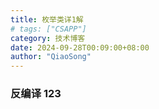```yaml
---
title: 枚举类详1解
# tags: ["CSAPP"]
category: 技术博客
date: 2024-09-28T00:09:00+08:00
author: "QiaoSong"
---
```


### 反编译 123
